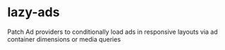 lazy-ads
========

Patch Ad providers to conditionally load ads in responsive layouts via ad container dimensions or media queries
